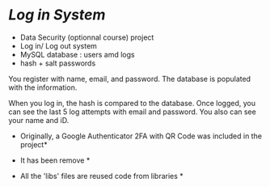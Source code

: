 # ***Log in System***

* Data Security (optionnal course) project
* Log in/ Log out system
* MySQL database : users amd logs
* hash + salt passwords
  
You register with name, email, and password.
The database is populated with the information.

When you log in, the hash is compared to the database.
Once logged, you can see the last 5 log attempts with email and password. You also can see your name and iD.

* Originally, a Google Authenticator 2FA with QR Code was included in the project*
* It has been remove *

* All the 'libs' files are reused code from libraries *
